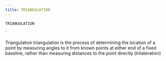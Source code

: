 ```yaml
---
title: TRIANGULATION
---
```

`TRIANGULATION`

`

Triangulation 
triangulation is the process of determining the location of a point by measuring angles to it from known points at either end of a fixed baseline, rather than measuring distances to the point directly (trilateration)